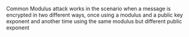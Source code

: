 Common Modulus attack works in the scenario when a message is encrypted in two different ways, once using a modulus and a public key exponent and another time using the same modulus but different public exponent
